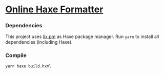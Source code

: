 # [Online Haxe Formatter](https://haxe.stroep.nl/formatter/)

### Dependencies

This project uses [lix.pm](https://github.com/lix-pm/lix.client) as Haxe package manager.
Run `yarn` to install all dependencies (including Haxe). 

### Compile

```
yarn haxe build.hxml
```

